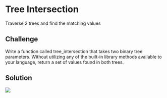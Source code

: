# Tree Intersection
Traverse 2 trees and find the matching values

## Challenge
Write a function called tree_intersection that takes two binary tree parameters.
Without utilizing any of the built-in library methods available to your language, return a set of values found in both trees.

## Solution
<img src=https://raw.githubusercontent.com/DevinTyler26/data-structures-and-algorithms/master/assests/tree_interesection.png>
